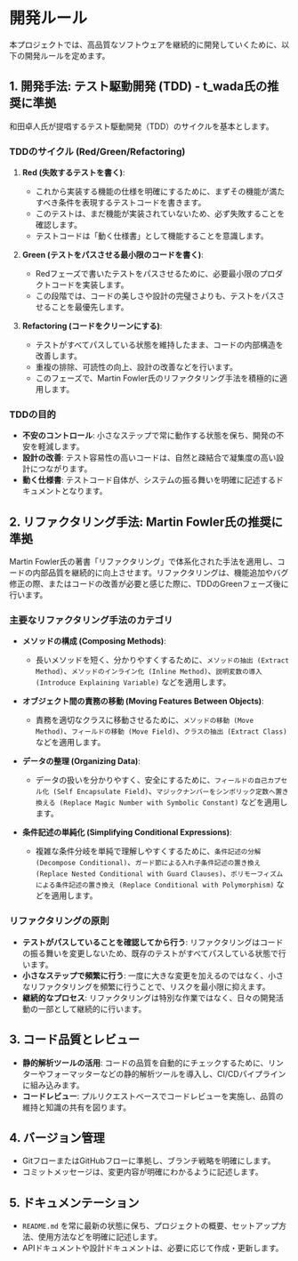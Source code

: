 # 開発ルール

本プロジェクトでは、高品質なソフトウェアを継続的に開発していくために、以下の開発ルールを定めます。

## 1. 開発手法: テスト駆動開発 (TDD) - t_wada氏の推奨に準拠

和田卓人氏が提唱するテスト駆動開発（TDD）のサイクルを基本とします。

### TDDのサイクル (Red/Green/Refactoring)

1.  **Red (失敗するテストを書く)**:
    *   これから実装する機能の仕様を明確にするために、まずその機能が満たすべき条件を表現するテストコードを書きます。
    *   このテストは、まだ機能が実装されていないため、必ず失敗することを確認します。
    *   テストコードは「動く仕様書」として機能することを意識します。

2.  **Green (テストをパスさせる最小限のコードを書く)**:
    *   Redフェーズで書いたテストをパスさせるために、必要最小限のプロダクトコードを実装します。
    *   この段階では、コードの美しさや設計の完璧さよりも、テストをパスさせることを最優先します。

3.  **Refactoring (コードをクリーンにする)**:
    *   テストがすべてパスしている状態を維持したまま、コードの内部構造を改善します。
    *   重複の排除、可読性の向上、設計の改善などを行います。
    *   このフェーズで、Martin Fowler氏のリファクタリング手法を積極的に適用します。

### TDDの目的

*   **不安のコントロール**: 小さなステップで常に動作する状態を保ち、開発の不安を軽減します。
*   **設計の改善**: テスト容易性の高いコードは、自然と疎結合で凝集度の高い設計につながります。
*   **動く仕様書**: テストコード自体が、システムの振る舞いを明確に記述するドキュメントとなります。

## 2. リファクタリング手法: Martin Fowler氏の推奨に準拠

Martin Fowler氏の著書「リファクタリング」で体系化された手法を適用し、コードの内部品質を継続的に向上させます。リファクタリングは、機能追加やバグ修正の際、またはコードの改善が必要と感じた際に、TDDのGreenフェーズ後に行います。

### 主要なリファクタリング手法のカテゴリ

*   **メソッドの構成 (Composing Methods)**:
    *   長いメソッドを短く、分かりやすくするために、`メソッドの抽出 (Extract Method)`、`メソッドのインライン化 (Inline Method)`、`説明変数の導入 (Introduce Explaining Variable)` などを適用します。

*   **オブジェクト間の責務の移動 (Moving Features Between Objects)**:
    *   責務を適切なクラスに移動させるために、`メソッドの移動 (Move Method)`、`フィールドの移動 (Move Field)`、`クラスの抽出 (Extract Class)` などを適用します。

*   **データの整理 (Organizing Data)**:
    *   データの扱いを分かりやすく、安全にするために、`フィールドの自己カプセル化 (Self Encapsulate Field)`、`マジックナンバーをシンボリック定数へ置き換える (Replace Magic Number with Symbolic Constant)` などを適用します。

*   **条件記述の単純化 (Simplifying Conditional Expressions)**:
    *   複雑な条件分岐を単純で理解しやすくするために、`条件記述の分解 (Decompose Conditional)`、`ガード節による入れ子条件記述の置き換え (Replace Nested Conditional with Guard Clauses)`、`ポリモーフィズムによる条件記述の置き換え (Replace Conditional with Polymorphism)` などを適用します。

### リファクタリングの原則

*   **テストがパスしていることを確認してから行う**: リファクタリングはコードの振る舞いを変更しないため、既存のテストがすべてパスしている状態で行います。
*   **小さなステップで頻繁に行う**: 一度に大きな変更を加えるのではなく、小さなリファクタリングを頻繁に行うことで、リスクを最小限に抑えます。
*   **継続的なプロセス**: リファクタリングは特別な作業ではなく、日々の開発活動の一部として継続的に行います。

## 3. コード品質とレビュー

*   **静的解析ツールの活用**: コードの品質を自動的にチェックするために、リンターやフォーマッターなどの静的解析ツールを導入し、CI/CDパイプラインに組み込みます。
*   **コードレビュー**: プルリクエストベースでコードレビューを実施し、品質の維持と知識の共有を図ります。

## 4. バージョン管理

*   GitフローまたはGitHubフローに準拠し、ブランチ戦略を明確にします。
*   コミットメッセージは、変更内容が明確にわかるように記述します。

## 5. ドキュメンテーション

*   `README.md` を常に最新の状態に保ち、プロジェクトの概要、セットアップ方法、使用方法などを明確に記述します。
*   APIドキュメントや設計ドキュメントは、必要に応じて作成・更新します。

